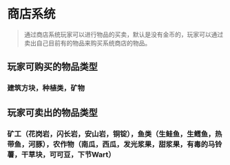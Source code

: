 # 商店系统

> 通过商店系统玩家可以进行物品的买卖，默认是没有金币的，玩家可以通过卖出自己目前有的物品来购买系统商店的物品。

## 玩家可购买的物品类型
### 建筑方块，种植类，矿物

## 玩家可卖出的物品类型
### 矿工（花岗岩，闪长岩，安山岩，铜锭），鱼类（生鲑鱼，生鳕鱼，热带鱼，河豚），农作物（南瓜，西瓜，发光浆果，甜浆果，有毒的马铃薯，干草块，可可豆，下节Wart）
